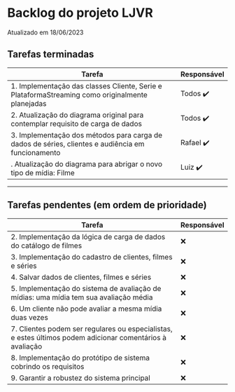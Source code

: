 # Backlog do projeto LJVR
Atualizado em 18/06/2023

## Tarefas terminadas

| Tarefa      | Responsável |
| ----------- | ----------- |
| 1. Implementação das classes Cliente, Serie e PlataformaStreaming como originalmente planejadas      | Todos  ✔️     |
| 2. Atualização do diagrama original para contemplar requisito de carga de dados   | Todos ✔️       |
| 3. Implementação dos métodos para carga de dados de séries, clientes e audiência em funcionamento      | Rafael ✔️     |
| . Atualização do diagrama para abrigar o novo tipo de mídia: Filme   | Luiz ✔️     |

----

## Tarefas pendentes (em ordem de prioridade)

| Tarefa      | Responsável |
| ----------- | ----------- |
| 2. Implementação da lógica de carga de dados do catálogo de filmes |  ❌ | 
| 3. Implementação do cadastro de clientes, filmes e séries |  ❌ | 
| 4. Salvar dados de clientes, filmes e séries |  ❌ | 
| 5. Implementação do sistema de avaliação de mídias: uma mídia tem sua avaliação média |  ❌ | 
| 6. Um cliente não pode avaliar a mesma mídia duas vezes |  ❌ | 
| 7. Clientes podem ser regulares ou especialistas, e estes últimos podem adicionar comentários à avaliação |  ❌ | 
| 8. Implementação do protótipo de sistema cobrindo os requisitos |  ❌ | 
| 9. Garantir a robustez do sistema principal |  ❌ | 

<!-- icons ➕➖ ✔️ ❌-->
